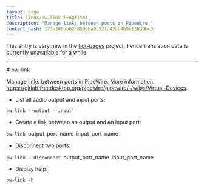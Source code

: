 ```yaml
---
layout: page
title: linux/pw-link (English)
description: "Manage links between ports in PipeWire."
content_hash: 173e300bb6258596ba9c521d42db4b9e136d9bc0
---
```


This entry is very new in the [tldr-pages](https://github.com/tldr-pages/tldr) project, hence translation data is currently unavailable for a while.

<hr># pw-link

Manage links between ports in PipeWire.
More information: <https://gitlab.freedesktop.org/pipewire/pipewire/-/wikis/Virtual-Devices>.

- List all audio output and input ports:

`pw-link --output --input'`

- Create a link between an output and an input port:

`pw-link `<span class="tldr-var badge badge-pill bg-dark-lm bg-white-dm text-white-lm text-dark-dm font-weight-bold">output_port_name</span>` `<span class="tldr-var badge badge-pill bg-dark-lm bg-white-dm text-white-lm text-dark-dm font-weight-bold">input_port_name</span>

- Disconnect two ports:

`pw-link --disconnect `<span class="tldr-var badge badge-pill bg-dark-lm bg-white-dm text-white-lm text-dark-dm font-weight-bold">output_port_name</span>` `<span class="tldr-var badge badge-pill bg-dark-lm bg-white-dm text-white-lm text-dark-dm font-weight-bold">input_port_name</span>

- Display help:

`pw-link -h`
